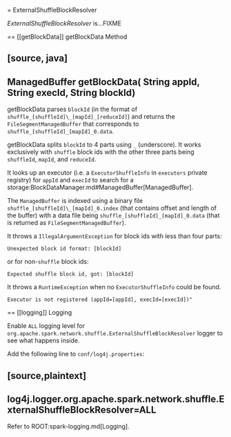 = ExternalShuffleBlockResolver

*ExternalShuffleBlockResolver* is...FIXME

== [[getBlockData]] getBlockData Method

[source, java]
----
ManagedBuffer getBlockData(
  String appId,
  String execId,
  String blockId)
----

getBlockData parses `blockId` (in the format of `shuffle_[shuffleId]\_[mapId]_[reduceId]`) and returns the `FileSegmentManagedBuffer` that corresponds to `shuffle_[shuffleId]_[mapId]_0.data`.

getBlockData splits `blockId` to 4 parts using `_` (underscore). It works exclusively with `shuffle` block ids with the other three parts being `shuffleId`, `mapId`, and `reduceId`.

It looks up an executor (i.e. a `ExecutorShuffleInfo` in `executors` private registry) for `appId` and `execId` to search for a storage:BlockDataManager.md#ManagedBuffer[ManagedBuffer].

The `ManagedBuffer` is indexed using a binary file `shuffle_[shuffleId]\_[mapId]_0.index` (that contains offset and length of the buffer) with a data file being `shuffle_[shuffleId]_[mapId]_0.data` (that is returned as `FileSegmentManagedBuffer`).

It throws a `IllegalArgumentException` for block ids with less than four parts:

```
Unexpected block id format: [blockId]
```

or for non-`shuffle` block ids:

```
Expected shuffle block id, got: [blockId]
```

It throws a `RuntimeException` when no `ExecutorShuffleInfo` could be found.

```
Executor is not registered (appId=[appId], execId=[execId])"
```

== [[logging]] Logging

Enable `ALL` logging level for `org.apache.spark.network.shuffle.ExternalShuffleBlockResolver` logger to see what happens inside.

Add the following line to `conf/log4j.properties`:

[source,plaintext]
----
log4j.logger.org.apache.spark.network.shuffle.ExternalShuffleBlockResolver=ALL
----

Refer to ROOT:spark-logging.md[Logging].
